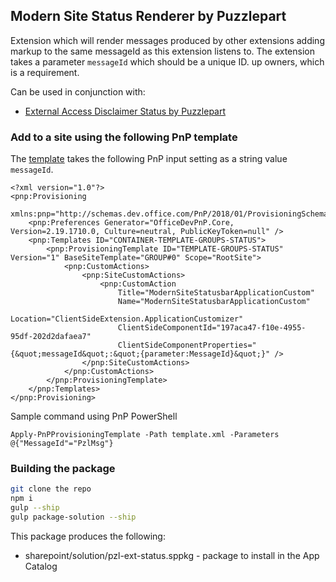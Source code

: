 ## Modern Site Status Renderer by Puzzlepart

Extension which will render messages produced by other extensions adding markup to the same messageId as this extension listens to.
The extension takes a parameter `messageId` which should be a unique ID.
up owners, which is a requirement.

Can be used in conjunction with:

* [External Access Disclaimer Status by Puzzlepart](../Pzl.Ext.StatusBar.GroupExternalDisclaimer/README.md)

### Add to a site using the following PnP template

The [template](./template.xml) takes the following PnP input setting as a string value `messageId`.

```
<?xml version="1.0"?>
<pnp:Provisioning 
    xmlns:pnp="http://schemas.dev.office.com/PnP/2018/01/ProvisioningSchema">
    <pnp:Preferences Generator="OfficeDevPnP.Core, Version=2.19.1710.0, Culture=neutral, PublicKeyToken=null" />
    <pnp:Templates ID="CONTAINER-TEMPLATE-GROUPS-STATUS">
        <pnp:ProvisioningTemplate ID="TEMPLATE-GROUPS-STATUS" Version="1" BaseSiteTemplate="GROUP#0" Scope="RootSite">
            <pnp:CustomActions>
                <pnp:SiteCustomActions>
                    <pnp:CustomAction
                        Title="ModernSiteStatusbarApplicationCustom"
                        Name="ModernSiteStatusbarApplicationCustom"
                        Location="ClientSideExtension.ApplicationCustomizer"
                        ClientSideComponentId="197aca47-f10e-4955-95df-202d2dafaea7"
                        ClientSideComponentProperties="{&quot;messageId&quot;:&quot;{parameter:MessageId}&quot;}" />
                </pnp:SiteCustomActions>
            </pnp:CustomActions>
        </pnp:ProvisioningTemplate>
    </pnp:Templates>
</pnp:Provisioning>
```

Sample command using PnP PowerShell
```
Apply-PnPProvisioningTemplate -Path template.xml -Parameters @{"MessageId"="PzlMsg"}
```

### Building the package

```bash
git clone the repo
npm i
gulp --ship
gulp package-solution --ship
```

This package produces the following:

* sharepoint/solution/pzl-ext-status.sppkg - package to install in the App Catalog
